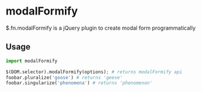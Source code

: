 # modalFormify
$.fn.modalFormify is a jQuery plugin to create modal form programmatically


## Usage

```python
import modalFormify

$(DOM.selector).modalFormify(options); # returns modalFormify api
foobar.pluralize('goose') # returns 'geese'
foobar.singularize('phenomena') # returns 'phenomenon'
```

